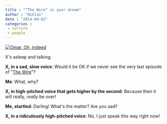 ```yaml
---
title : "“The Wire” in your dream"
author : "Niklas"
date : "2014-04-02"
categories : 
 - culture
 - people
---
```


[![Omar, Oh, indeed](https://niklasblog.com/wp-content/2014-04-02_0828.png)](https://niklasblog.com/wp-content/2014-04-02_0828.png)

X's asleep and talking.

**X, in a sad, slow voice**: Would it be OK if we never see the very last episode of "[The Wire](https://en.wikipedia.org/wiki/The_Wire)"?

**Me**: What, why?

**X, in high-pitched voice that gets higher by the second**: Because then it will really, _really_ be over!

**Me, startled**: Darling! What's the matter? Are you sad?

**X, in a ridiculously high-pitched voice**: No, I just speak this way right now!
